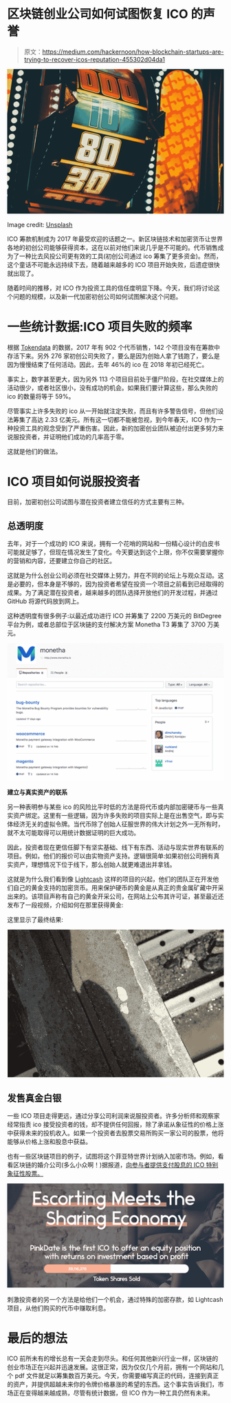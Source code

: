# 区块链创业公司如何试图恢复 ICO 的声誉

> 原文：<https://medium.com/hackernoon/how-blockchain-startups-are-trying-to-recover-icos-reputation-455302d04da1>

![](img/648073a68ddd09a80fda8c88df2bec56.png)

Image credit: [Unsplash](https://unsplash.com/photos/FwPzGn59wNs)

ICO 筹款机制成为 2017 年最受欢迎的话题之一。新区块链技术和加密货币让世界各地的初创公司能够获得资本，这在以前对他们来说几乎是不可能的。代币销售成为了一种比去风投公司更有效的工具(初创公司通过 ico 筹集了更多资金)。然而，这个童话不可能永远持续下去，随着越来越多的 ICO 项目开始失败，后遗症很快就出现了。

随着时间的推移，对 ICO 作为投资工具的信任度明显下降。今天，我们将讨论这个问题的规模，以及新一代加密初创公司如何试图解决这个问题。

# **一些统计数据:ICO 项目失败的频率**

根据 [Tokendata](https://news.bitcoin.com/46-last-years-icos-failed-already/) 的数据，2017 年有 902 个代币销售，142 个项目没有在筹款中存活下来。另外 276 家初创公司失败了，要么是因为创始人拿了钱跑了，要么是因为慢慢结束了任何活动。因此，去年 46%的 ico 在 2018 年初已经死亡。

事实上，数字甚至更大，因为另外 113 个项目目前处于僵尸阶段，在社交媒体上的活动很少，或者社区很小，没有成功的机会。如果我们要计算这些，那么失败的 ico 的数量将等于 59%。

尽管事实上许多失败的 ico 从一开始就注定失败，而且有许多警告信号，但他们设法筹集了高达 2.33 亿美元。所有这一切都不能被忽视，到今年春天，ICO 作为一种投资工具的观念受到了严重伤害。因此，新的加密创业团队被迫付出更多努力来说服投资者，并证明他们成功的几率高于零。

这就是他们的做法。

# **ICO 项目如何说服投资者**

目前，加密初创公司试图与潜在投资者建立信任的方式主要有三种。

## **总透明度**

去年，对于一个成功的 ICO 来说，拥有一个花哨的网站和一份精心设计的白皮书可能就足够了，但现在情况发生了变化。今天要达到这个上限，你不仅需要掌握你的营销和内容，还要建立你自己的社区。

这就是为什么创业公司必须在社交媒体上努力，并在不同的论坛上与观众互动。这是必要的，但本身是不够的，因为投资者希望在投资一个项目之前看到已经取得的成果。为了满足潜在投资者，越来越多的团队选择开放他们的开发过程，并通过 GitHub 将源代码放到网上。

这种透明度有很多例子:以最近成功进行 ICO 并筹集了 2200 万美元的 BitDegree 平台为例，或者总部位于区块链的支付解决方案 Monetha T3 筹集了 3700 万美元。

![](img/baa704f0fc38a057871de638fb7be185.png)

**建立与真实资产的联系**

另一种表明参与某些 ico 的风险比平时低的方法是将代币或内部加密硬币与一些真实资产绑定。这里有一些逻辑，因为许多失败的项目实际上是在出售空气，即与实体经济无关的虚拟令牌。当代币除了创始人征服世界的伟大计划之外一无所有时，就不太可能取得可以用统计数据证明的巨大成功。

因此，投资者现在更信任脚下有坚实基础、线下有东西、活动与现实世界有联系的项目。例如，他们的报价可以由实物资产支持。逻辑很简单:如果初创公司拥有真实资产，理想情况下位于线下，那么创始人就更难退出并拿钱。

这就是为什么我们看到像 [Lightcash](http://lightcash.io/) 这样的项目的兴起，他们的团队正在开发他们自己的黄金支持的加密货币。用来保护硬币的黄金是从真正的贵金属矿藏中开采出来的。该项目声称有自己的黄金开采公司，在网站上公布其许可证，甚至最近还发布了一段视频，介绍如何在那里获得黄金:

这里显示了最终结果:

![](img/14c7f98c545a39e4cd5bccd48d275e9c.png)

## **发售真金白银**

一些 ICO 项目走得更远，通过分享公司利润来说服投资者。许多分析师和观察家经常指责 ico 接受投资者的钱，却不提供任何回报，除了承诺从象征性的价格上涨中获得未来的投机收入。如果一个投资者去股票交易所购买一家公司的股票，他将能够从价格上涨和股息中获益。

也有一些区块链项目的例子，试图将这个菲亚特世界计划纳入加密市场。例如，看看区块链的婚介公司(多么小众啊！)据报道，[向参与者提供支付股息的 ICO 特别象征性股票。](https://www.quora.com/Is-investing-in-an-ICO-Initial-Coin-Offering-still-worth-it-in-2018/answer/Alexander-Lashkov)

![](img/af035076f8d785c0a59bd8b99e1e7bb1.png)

刺激投资者的另一个方法是给他们一个机会，通过特殊的加密存款，如 Lightcash 项目，从他们购买的代币中赚取利息。

# **最后的想法**

ICO 前所未有的增长总有一天会走到尽头。和任何其他新兴行业一样，区块链的创业市场正在兴起并迅速发展。这很正常，因为仅仅几个月前，拥有一个网站和几个 pdf 文件就足以筹集数百万美元。今天，你需要编写真正的代码，连接到真正的资产，并提供超越未来你的令牌价格暴涨的希望的东西。这个事实告诉我们，市场正在变得越来越成熟，尽管有统计数据，但 ICO 作为一种工具仍然有未来。
